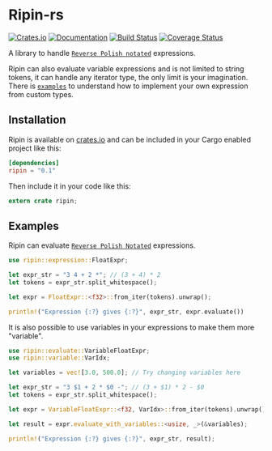 # Ripin-rs

[![Crates.io](https://img.shields.io/crates/v/ripin.svg)](https://crates.io/crates/ripin)
[![Documentation](https://docs.rs/ripin/badge.svg)](https://docs.rs/ripin)
[![Build Status](https://travis-ci.org/Kerollmops/ripin-rs.svg)](https://travis-ci.org/Kerollmops/ripin-rs)
[![Coverage Status](https://coveralls.io/repos/github/Kerollmops/ripin-rs/badge.svg?branch=master)](https://coveralls.io/github/Kerollmops/ripin-rs?branch=master)

A library to handle [`Reverse Polish notated`](https://en.wikipedia.org/wiki/Reverse_Polish_notation) expressions.

Ripin can also evaluate variable expressions and is not limited to string tokens, it can handle any iterator type, the only limit is your imagination. There is [`examples`](https://github.com/Kerollmops/ripin-rs/tree/master/examples) to understand how to implement your own expression from custom types.

## Installation

Ripin is available on [crates.io](https://crates.io/crates/ripin) and can be included in your Cargo enabled project like this:

```toml
[dependencies]
ripin = "0.1"
```

Then include it in your code like this:

```rust
extern crate ripin;
```

## Examples

Ripin can evaluate [`Reverse Polish Notated`](https://en.wikipedia.org/wiki/Reverse_Polish_notation) expressions.

```rust
use ripin::expression::FloatExpr;

let expr_str = "3 4 + 2 *"; // (3 + 4) * 2
let tokens = expr_str.split_whitespace();

let expr = FloatExpr::<f32>::from_iter(tokens).unwrap();

println!("Expression {:?} gives {:?}", expr_str, expr.evaluate())
```

It is also possible to use variables in your expressions to make them more "variable".

```rust
use ripin::evaluate::VariableFloatExpr;
use ripin::variable::VarIdx;

let variables = vec![3.0, 500.0]; // Try changing variables here

let expr_str = "3 $1 + 2 * $0 -"; // (3 + $1) * 2 - $0
let tokens = expr_str.split_whitespace();

let expr = VariableFloatExpr::<f32, VarIdx>::from_iter(tokens).unwrap();

let result = expr.evaluate_with_variables::<usize, _>(&variables);

println!("Expression {:?} gives {:?}", expr_str, result);
```
